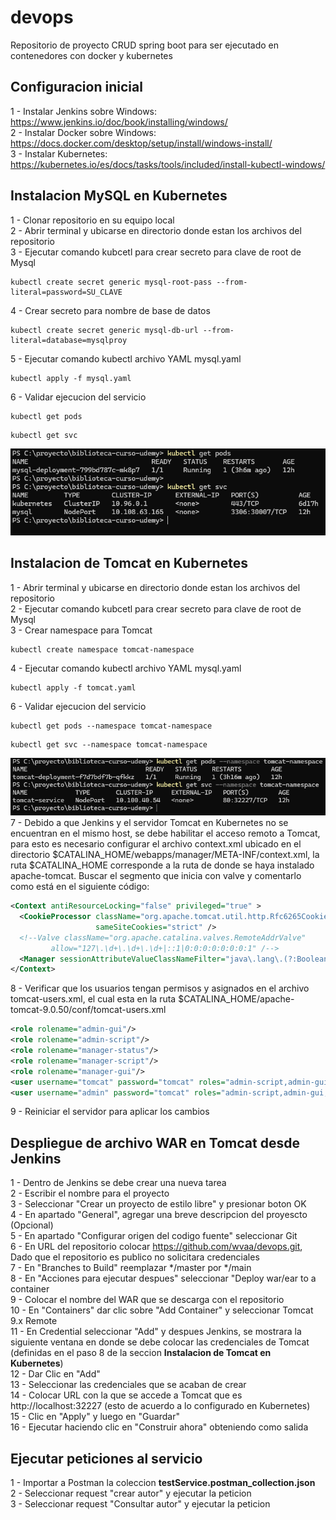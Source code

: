 # devops
Repositorio de proyecto CRUD spring boot para ser ejecutado en contenedores con docker y kubernetes

## Configuracion inicial
1 - Instalar Jenkins sobre Windows: https://www.jenkins.io/doc/book/installing/windows/ \
2 - Instalar Docker sobre Windows: https://docs.docker.com/desktop/setup/install/windows-install/ \
3 - Instalar Kubernetes: https://kubernetes.io/es/docs/tasks/tools/included/install-kubectl-windows/ 

## Instalacion MySQL en Kubernetes 
1 - Clonar repositorio en su equipo local \
2 - Abrir terminal y ubicarse en directorio donde estan los archivos del repositorio \
3 - Ejecutar comando kubcetl para crear secreto para clave de root de Mysql 
```PS
kubectl create secret generic mysql-root-pass --from-literal=password=SU_CLAVE
```
4 - Crear secreto para nombre de base de datos 
```PS
kubectl create secret generic mysql-db-url --from-literal=database=mysqlproy
```
5 - Ejecutar comando kubectl archivo YAML mysql.yaml
```PS
kubectl apply -f mysql.yaml
```
6 - Validar ejecucion del servicio
```PS
kubectl get pods
```
```PS
kubectl get svc
```
![screenshot](screenshots/24-11-2024_11-29-35.png)

## Instalacion de Tomcat en Kubernetes
1 - Abrir terminal y ubicarse en directorio donde estan los archivos del repositorio \
2 - Ejecutar comando kubcetl para crear secreto para clave de root de Mysql \
3 - Crear namespace para Tomcat
```PS
kubectl create namespace tomcat-namespace
```
4 - Ejecutar comando kubectl archivo YAML mysql.yaml
```PS
kubectl apply -f tomcat.yaml
```
6 - Validar ejecucion del servicio
```PS
kubectl get pods --namespace tomcat-namespace
```
```PS
kubectl get svc --namespace tomcat-namespace
```
![screenshot](screenshots/24-11-2024_11-36-32.png) \
7 - Debido a que Jenkins y el servidor Tomcat en Kubernetes no se encuentran en el mismo host, se debe habilitar el acceso remoto a Tomcat, para esto es necesario configurar el archivo context.xml ubicado en el directorio $CATALINA_HOME/webapps/manager/META-INF/context.xml, la ruta $CATALINA_HOME corresponde a la ruta de donde se haya instalado apache-tomcat. Buscar el segmento que inicia con valve y comentarlo como está en el siguiente código:
```XML
<Context antiResourceLocking="false" privileged="true" >
  <CookieProcessor className="org.apache.tomcat.util.http.Rfc6265CookieProcessor"
                   sameSiteCookies="strict" />
  <!--Valve className="org.apache.catalina.valves.RemoteAddrValve"
         allow="127\.\d+\.\d+\.\d+|::1|0:0:0:0:0:0:0:1" /-->
  <Manager sessionAttributeValueClassNameFilter="java\.lang\.(?:Boolean|Integer|Long|Number|String)|org\.apache\.catalina\.filters\.CsrfPreventionFilter\$LruCache(?:\$1)?|java\.util\.(?:Linked)?HashMap"/>
</Context>
```
8 - Verificar que los usuarios tengan permisos y asignados en el archivo tomcat-users.xml, el cual esta en la ruta $CATALINA_HOME/apache-tomcat-9.0.50/conf/tomcat-users.xml
```XML
<role rolename="admin-gui"/>
<role rolename="admin-script"/>
<role rolename="manager-status"/>
<role rolename="manager-script"/>
<role rolename="manager-gui"/>
<user username="tomcat" password="tomcat" roles="admin-script,admin-gui,manager-script,manager-gui,manager-status" />
<user username="admin" password="tomcat" roles="admin-script,admin-gui,manager-script,manager-gui,manager-status" />
```
9 - Reiniciar el servidor para aplicar los cambios

## Despliegue de archivo WAR en Tomcat desde Jenkins
1 - Dentro de Jenkins se debe crear una nueva tarea \
2 - Escribir el nombre para el proyecto \
3 - Seleccionar "Crear un proyecto de estilo libre" y presionar boton OK \
4 - En apartado "General", agregar una breve descripcion del proyescto (Opcional) \
5 - En apartado "Configurar origen del codigo fuente" seleccionar Git \
6 - En URL del repositorio colocar https://github.com/wvaa/devops.git, Dado que el repositorio es publico no solicitara credenciales \
7 - En "Branches to Build" reemplazar */master por */main \
8 - En "Acciones para ejecutar despues" seleccionar "Deploy war/ear to a container \
9 - Colocar el nombre del WAR que se descarga con el repositorio \
10 - En "Containers" dar clic sobre "Add Container" y seleccionar Tomcat 9.x Remote \
11 - En Credential seleccionar "Add" y despues Jenkins, se mostrara la siguiente ventana en donde se debe colocar las credenciales de Tomcat (definidas en el paso 8 de la seccion **Instalacion de Tomcat en Kubernetes**) \
12 - Dar Clic en "Add" \
13 - Seleccionar las credenciales que se acaban de crear \
14 - Colocar URL con la que se accede a Tomcat que es http://localhost:32227 (esto de acuerdo a lo configurado en Kubernetes) \
15 - Clic en "Apply" y luego en "Guardar" \
16 - Ejecutar haciendo clic en "Construir ahora" obteniendo como salida

## Ejecutar peticiones al servicio

1 - Importar a Postman la coleccion **testService.postman_collection.json** \
2 - Seleccionar request "crear autor" y ejecutar la peticion \
3 - Seleccionar request "Consultar autor" y ejecutar la peticion





